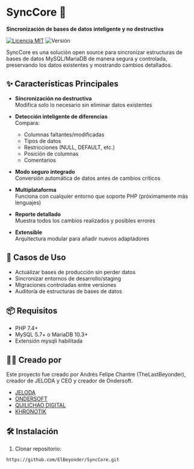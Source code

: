 # SyncCore 🔄

**Sincronización de bases de datos inteligente y no destructiva**

[![Licencia MIT](https://img.shields.io/badge/Licencia-MIT-blue.svg)](https://opensource.org/licenses/MIT)
![Versión](https://img.shields.io/badge/Versión-1.0.0-brightgreen)

SyncCore es una solución open source para sincronizar estructuras de bases de datos MySQL/MariaDB de manera segura y controlada, preservando los datos existentes y mostrando cambios detallados.

## ✨ Características Principales

- **Sincronización no destructiva**  
  Modifica solo lo necesario sin eliminar datos existentes

- **Detección inteligente de diferencias**  
  Compara:
    - Columnas faltantes/modificadas
    - Tipos de datos
    - Restricciones (NULL, DEFAULT, etc.)
    - Posición de columnas
    - Comentarios

- **Modo seguro integrado**  
  Conversión automática de datos antes de cambios críticos

- **Multiplataforma**  
  Funciona con cualquier entorno que soporte PHP (próximamente más lenguajes)

- **Reporte detallado**  
  Muestra todos los cambios realizados y posibles errores

- **Extensible**  
  Arquitectura modular para añadir nuevos adaptadores

## 🚀 Casos de Uso

- Actualizar bases de producción sin perder datos
- Sincronizar entornos de desarrollo/staging
- Migraciones controladas entre versiones
- Auditoría de estructuras de bases de datos

## 📦 Requisitos

- PHP 7.4+
- MySQL 5.7+ o MariaDB 10.3+
- Extensión mysqli habilitada

## 👨‍💻 Creado por

Este proyecto fue creado por Andrés Felipe Chantre (TheLastBeyonder),
creador de JELODA y CEO y creador de Ondersoft.

- [JELODA](https://www.jeloda.com)
- [ONDERSOFT](https://www.ondersoft.com.co)
- [QUILICHAO DIGITAL](https://quilichao.digital)
- [KHRONOTIK](https://khronotik.com)


## 🛠 Instalación

1. Clonar repositorio:
```bash
https://github.com/ElBeyonder/SyncCore.git
